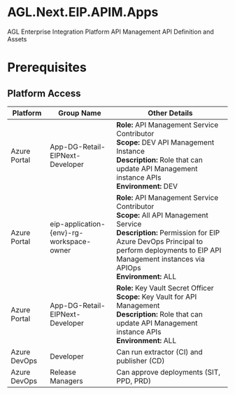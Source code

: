# AGL.Next.EIP.APIM.Apps
AGL Enterprise Integration Platform API Management API Definition and Assets
# Prerequisites
## Platform Access
| Platform | Group Name | Other Details |
|----------|----------|----------|
|Azure Portal   | App-DG-Retail-EIPNext-Developer   | **Role:** API Management Service Contributor <br> **Scope:** DEV API Management Instance <br> **Description:** Role that can update API Management instance APIs <br> **Environment:** DEV    |
| Azure Portal   |	eip-application-{env}-rg-workspace-owner  | **Role:** API Management Service Contributor <br> **Scope:** All API Management Service <br> **Description:** Permission for EIP Azure DevOps Principal to perform deployments to EIP API Management instances via APIOps <br> **Environment:** ALL   |
|Azure Portal   | App-DG-Retail-EIPNext-Developer  | **Role:** Key Vault Secret Officer <br> **Scope:** Key Vault for API Management <br> **Description:** Role that can update API Management instance APIs <br> **Environment:** ALL   |
| Azure DevOps  | Developer  | Can run extractor (CI) and publisher (CD)  |
|Azure DevOps  | Release Managers| Can approve deployments (SIT, PPD, PRD)  |
